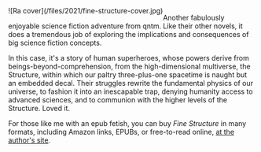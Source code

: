 <!--
.. title: Fine Structure, by qntm
.. slug: fine-structure-by-qntm
.. date: 2021-05-24 11:55:26 UTC-05:00
.. tags: media,books,novel,science-fiction
.. type: text
-->

<span style="float: left">
![Ra cover](/files/2021/fine-structure-cover.jpg)
</span>

Another fabulously enjoyable science fiction adventure from qntm. Like their
other novels, it does a tremendous job of exploring the implications and
consequences of big science fiction concepts.

In this case, it's a story of human superheroes, whose powers derive from
beings-beyond-comprehension, from the high-dimensional multiverse, the
Structure, within which our paltry three-plus-one spacetime is naught but an
embedded decal. Their struggles rewrite the fundamental physics of our
universe, to fashion it into an inescapable trap, denying humanity access to
advanced sciences, and to communion with the higher levels of the Structure.
Loved it.

For those like me with an epub fetish, you can buy *Fine Structure* in many
formats, including Amazon links, EPUBs, or free-to-read online, [at the
author's site](https://qntm.org/structure).

<br style="clear: left" />

